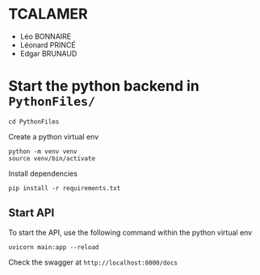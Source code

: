 # TCALAMER

- Léo BONNAIRE
- Léonard PRINCÉ
- Edgar BRUNAUD

# Start the python backend in `PythonFiles/`

```shell
cd PythonFiles
```

Create a python virtual env

```shell
python -m venv venv
source venv/bin/activate
```

Install dependencies

```shell
pip install -r requirements.txt
```

## Start API

To start the API, use the following command within the python virtual env 

```shell
uvicorn main:app --reload
```

Check the swagger at `http://localhost:8000/docs`
